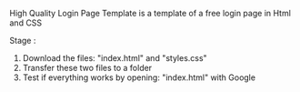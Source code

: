 High Quality Login Page Template is a template of a free login page in Html and CSS

Stage :
1) Download the files: "index.html" and "styles.css"
2) Transfer these two files to a folder
3) Test if everything works by opening: "index.html" with Google
